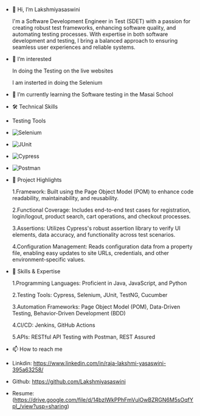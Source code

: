 - 👋 Hi, I’m Lakshmiyasaswini
  
   I'm a Software Development Engineer in Test (SDET) with a passion for creating robust test frameworks, enhancing software quality, and automating testing processes. With 
   expertise in both software development and testing, I bring a balanced approach to ensuring seamless user experiences and reliable systems.
  
- 👀 I’m interested
  
   In doing the Testing on the live websites
  
   I am insterted in doing the Selenium
  
- 🌱 I’m currently learning the Software testing in the Masai School

- 🛠️ Technical Skills

- Testing Tools
- ![Selenium](https://img.shields.io/badge/Selenium-43B02A?style=flat&logo=selenium&logoColor=white)
- ![JUnit](https://img.shields.io/badge/JUnit-25A162?style=flat&logo=junit5&logoColor=white)
- ![Cypress](https://img.shields.io/badge/Cypress-17202C?style=flat&logo=cypress&logoColor=white)
- ![Postman](https://img.shields.io/badge/Postman-FF6C37?style=flat&logo=postman&logoColor=white)

- 🚀 Project Highlights
  
  1.Framework: Built using the Page Object Model (POM) to enhance code readability, maintainability, and reusability.
  
  2.Functional Coverage: Includes end-to-end test cases for registration, login/logout, product search, cart operations, and checkout processes.
  
  3.Assertions: Utilizes Cypress's robust assertion library to verify UI elements, data accuracy, and functionality across test scenarios.
  
  4.Configuration Management: Reads configuration data from a property file, enabling easy updates to site URLs, credentials, and other environment-specific values.
- 🔧 Skills & Expertise
  
   1.Programming Languages: Proficient in Java, JavaScript, and Python
  
   2.Testing Tools: Cypress, Selenium, JUnit, TestNG, Cucumber
  
   3.Automation Frameworks: Page Object Model (POM), Data-Driven Testing, Behavior-Driven Development (BDD)
  
   4.CI/CD: Jenkins, GitHub Actions
  
   5.APIs: RESTful API Testing with Postman, REST Assured
  
- 📫 How to reach me
- Linkdin: https://www.linkedin.com/in/raja-lakshmi-yasaswini-395a63258/
- Github: https://github.com/Lakshmiyasaswini
- Resume: (https://drive.google.com/file/d/14bzIWkPPhFmVulOwBZRGN6M5sOqfYpI_/view?usp=sharing)


